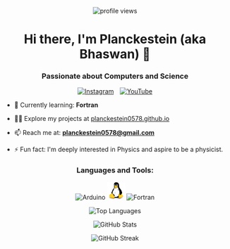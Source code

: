 <!-- Use GitHub dark theme -->
<!-- Change the `?theme=dark` parameter to `?theme=light` for light theme -->
<p align="center">
  <img src="https://komarev.com/ghpvc/?username=planckestein0578&label=Profile%20views&color=0e75b6&style=flat" alt="profile views" />
</p>

<h1 align="center">Hi there, I'm Planckestein (aka Bhaswan) 👋</h1>
<h3 align="center">Passionate about Computers and Science</h3>

<p align="center">
  <!-- Add some spacing between icons -->
  <a href="https://www.instagram.com/planckestein08/" target="_blank"><img style="margin-right: 10px;" src="https://raw.githubusercontent.com/rahuldkjain/github-profile-readme-generator/master/src/images/icons/Social/instagram.svg" alt="Instagram" height="30" width="30" /></a>
  <a href="https://www.youtube.com/channel/UCi4J5cz7oQmYzsqq-ZzRy-Q" target="_blank"><img src="https://raw.githubusercontent.com/rahuldkjain/github-profile-readme-generator/master/src/images/icons/Social/youtube.svg" alt="YouTube" height="30" width="30" /></a>
</p>

- 🌱 Currently learning: **Fortran**

- 👨‍💻 Explore my projects at [planckestein0578.github.io](https://planckestein0578.github.io)

- 📫 Reach me at: **planckestein0578@gmail.com**

- ⚡ Fun fact: I'm deeply interested in Physics and aspire to be a physicist.

<h3 align="center">Languages and Tools:</h3>
<p align="center">
  <img src="https://cdn.worldvectorlogo.com/logos/arduino-1.svg" alt="Arduino" width="40" height="40"/>
  <img src="https://raw.githubusercontent.com/devicons/devicon/master/icons/linux/linux-original.svg" alt="Linux" width="40" height="40"/>
  <img src="https://avatars.githubusercontent.com/u/53436240?s=40&v=4" alt="Fortran" width="40" height="40"/>
</p>

<p align="center">
  <img src="https://github-readme-stats.vercel.app/api/top-langs?username=planckestein0578&show_icons=true&locale=en&layout=compact" alt="Top Languages" />
</p>

<p align="center">
  <img src="https://github-readme-stats.vercel.app/api?username=planckestein0578&show_icons=true&locale=en" alt="GitHub Stats" />
</p>

<p align="center">
  <img src="https://github-readme-streak-stats.herokuapp.com/?user=planckestein0578" alt="GitHub Streak" />
</p>
